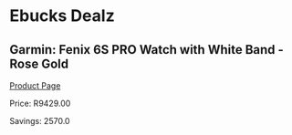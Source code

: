 
# Ebucks Dealz
## Garmin: Fenix 6S PRO Watch with White Band - Rose Gold
[Product Page](https://www.ebucks.com/web/shop/productSelected.do?prodId=646525410&catId=872270976)

Price: R9429.00

Savings: 2570.0


	